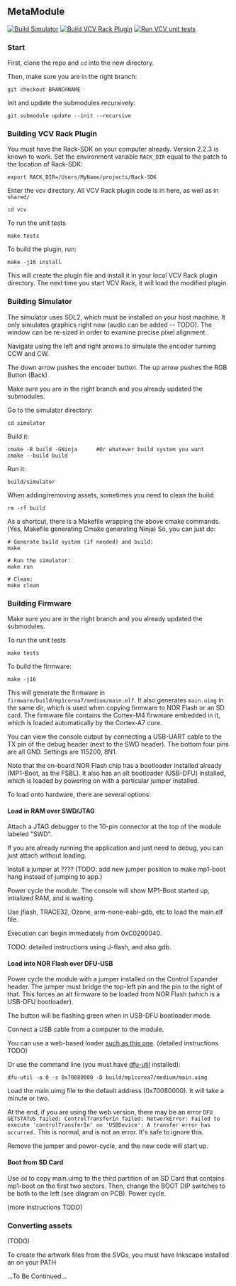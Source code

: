 ## MetaModule

[![Build Simulator](https://github.com/4ms/metamodule/actions/workflows/build_simulator.yml/badge.svg)](https://github.com/4ms/metamodule/actions/workflows/build_simulator.yml)
[![Build VCV Rack Plugin](https://github.com/4ms/metamodule/actions/workflows/build_vcv_plugin.yml/badge.svg)](https://github.com/4ms/metamodule/actions/workflows/build_vcv_plugin.yml)
[![Run VCV unit tests](https://github.com/4ms/metamodule/actions/workflows/run_vcv_tests.yml/badge.svg)](https://github.com/4ms/metamodule/actions/workflows/run_vcv_tests.yml)

### Start

First, clone the repo and `cd` into the new directory.

Then, make sure you are in the right branch:

```
git checkout BRANCHNAME
```

Init and update the submodules recursively:

```
git submodule update --init --recursive
```

### Building VCV Rack Plugin

You must have the Rack-SDK on your computer already. Version 2.2.3 is known to work. Set the environment variable `RACK_DIR` equal to the patch to the location of Rack-SDK:

```
export RACK_DIR=/Users/MyName/projects/Rack-SDK
```

Enter the vcv directory. All VCV Rack plugin code is in here, as well as in `shared/`

```
cd vcv
```

To run the unit tests 

```
make tests
```

To build the plugin, run:

```
make -j16 install
```

This will create the plugin file and install it in your local VCV Rack plugin directory. The next time you start VCV Rack, it will load the modified plugin.


### Building Simulator

The simulator uses SDL2, which must be installed on your host machine.
It only simulates graphics right now (audio can be added -- TODO).
The window can be re-sized in order to examine precise pixel alignment.

Navigate using the left and right arrows to simulate the encoder turning CCW and CW.

The down arrow pushes the encoder button. The up arrow pushes the RGB Button (Back)

Make sure you are in the right branch and you already updated the submodules.

Go to the simulator directory:

```
cd simulator
```

Build it:

```
cmake -B build -GNinja      #Or whatever build system you want
cmake --build build
```


Run it:
```
build/simulator
```


When adding/removing assets, sometimes you need to clean the build:

```
rm -rf build
```

As a shortcut, there is a Makefile wrapping the above cmake commands. (Yes, Makefile generating Cmake generating Ninja)
So, you can just do:

```
# Generate build system (if needed) and build:
make

# Run the simulator:
make run

# Clean:
make clean
```


### Building Firmware

Make sure you are in the right branch and you already updated the submodules.

To run the unit tests 

```
make tests
```
To build the firmware:

```
make -j16 
```

This will generate the firmware in `firmware/build/mp1corea7/medium/main.elf`.
It also generates `main.uimg` in the same dir, which is used when copying
firmware to NOR Flash or an SD card.
The firmware file contains the Cortex-M4 firwmare embedded in it, which is
loaded automatically by the Cortex-A7 core.

You can view the console output by connecting a USB-UART cable to the TX pin
of the debug header (next to the SWD header). The bottom four pins are all GND.
Settings are 115200, 8N1.

Note that the on-board NOR Flash chip has a bootloader installed already
(MP1-Boot, as the FSBL). It also has an alt bootloader (USB-DFU) installed,
which is loaded by powering on with a particular jumper installed.

To load onto hardware, there are several options:

#### Load in RAM over SWD/JTAG

Attach a JTAG debugger to the 10-pin connector at the top of the module labeled "SWD".

If you are already running the application and just need to debug, you can just attach without loading.

Install a jumper at ????
(TODO: add new jumper position to make mp1-boot hang instead of jumping to app.)

Power cycle the module. The console will show MP1-Boot started up, intialized RAM, and is waiting.

Use jflash, TRACE32, Ozone, arm-none-eabi-gdb, etc to load the main.elf file.

Execution can begin immediately from 0xC0200040.

TODO: detailed instructions using J-flash, and also gdb.
 
#### Load into NOR Flash over DFU-USB

Power cycle the module with a jumper installed on the Control Expander header. The jumper
must bridge the top-left pin and the pin to the right of that.
This forces an alt firmware to be loaded from NOR Flash (which is a USB-DFU bootloader).

The button will be flashing green when in USB-DFU bootloader mode.

Connect a USB cable from a computer to the module. 

You can use a web-based loader [such as this one](https://devanlai.github.io/webdfu/dfu-util/).
(detailed instructions TODO)

Or use the command line (you must have [dfu-util](https://dfu-util.sourceforge.net/) installed):

```
dfu-util -a 0 -s 0x70080000 -D build/mp1corea7/medium/main.uimg
```

Load the main.uimg file to the default address (0x70080000). It will take a minute or two.

At the end, if you are using the web version, there may be an error `DFU
GETSTATUS failed: ControlTransferIn failed: NetworkError: Failed to execute
'controlTransferIn' on 'USBDevice': A transfer error has occurred.` This is
normal, and is not an error. It's safe to ignore this.

Remove the jumper and power-cycle, and the new code will start up.



#### Boot from SD Card

Use `dd` to copy main.uimg to the third partition of an SD Card that contains mp1-boot on the first two sectors. 
Then, change the BOOT DIP switches to be both to the left (see diagram on PCB). Power cycle.

(more instructions TODO)

### Converting assets

(TODO)

To create the artwork files from the SVGs, you must have Inkscape installed an on your PATH

...To Be Continued...
